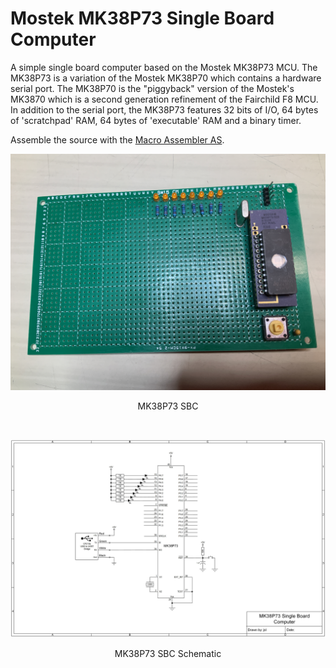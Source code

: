 # Mostek MK38P73 Single Board Computer
A simple single board computer based on the Mostek MK38P73 MCU. The MK38P73 is a variation of the Mostek MK38P70 which contains a hardware serial port. The MK38P70 is the "piggyback" version of the Mostek's MK3870 which is a second generation refinement of the Fairchild F8 MCU. In addition to the serial port, the MK38P73 features 32 bits of I/O, 64 bytes of 'scratchpad' RAM, 64 bytes of 'executable' RAM and a binary timer.

Assemble the source with the [Macro Assembler AS](http://john.ccac.rwth-aachen.de:8000/as/). 
<p align="center"><img src="/images/MK38P73 SBC Photo.JPG"/>
<p align="center">MK38P73 SBC</p><br>
<p align="center"><img src="/images/MK38P73 SBC.jpg"/>
<p align="center">MK38P73 SBC Schematic</p><br>
